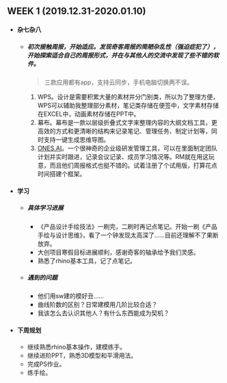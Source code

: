 WEEK 1 (2019.12.31-2020.01.10)
------------------------------

+ #### 杂七杂八

   + ##### 初次接触周报，开始适应。发现奇客周报的简陋杂乱性（强迫症犯了），开始探索适合自己的周报形式，并在与其他人的交流中发现了些不错的软件。
   
     > 三款应用都有app，支持云同步，手机电脑切换两不误。
   
     1. WPS。设计是需要积累大量的素材并分门别类，所以为了整理方便，WPS可以辅助我整理部分素材，笔记类存储在便签中，文字素材存储在EXCEL中，动画素材存储在PPT中。
     2. 幕布。幕布是一款以层级折叠式文字来整理内容的大纲文档工具，更高效的方式和更清晰的结构来记录笔记、管理任务、制定计划等，同时支持一键生成思维导图。
     3. [ONES.AI](http://ONES.AI)。一个很神奇的企业级研发管理工具，可以在里面制定团队计划并实时跟进，记录会议记录、成员学习情况等。RM就在用这玩意，而且他们周报格式也挺不错的。试着注册了个试用版，打算花点时间搭建个框架。
   
+ #### 学习

   + ##### 具体学习进展

     + 《产品设计手绘技法》一刷完，二刷时再记点笔记。开始一刷《产品手绘与设计思维》，看了一个钟发现太高深了……目前还理解不了果断放弃。
     + 大创项目寒假目标进展顺利，感谢奇客的轴承给予我们灵感。
     + 熟悉了rhino基本工具，记了点笔记。

   + ##### 遇到的问题

     + 他们用sw建的模好丑……
     + 曲线阶数的区别？日常建模用几阶比较合适？
     + 我该怎么去认识其他人？有什么东西能成为契机？

+ #### 下周规划

   + 继续熟悉rhino基本操作，建模练手。
   + 继续进阶PPT，熟悉3D模型和平滑用法。
   + 完成PS作业。
   + 练手绘。







